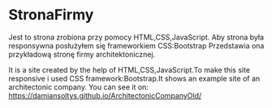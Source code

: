 # StronaFirmy

Jest to strona zrobiona przy pomocy HTML,CSS,JavaScript.
Aby strona była responsywna posłużyłem się frameworkiem CSS:Bootstrap
Przedstawia ona przykładową stronę firmy architektonicznej.

It is a site created by the help of HTML,CSS,JavaScript.To make this site responsive i used CSS framework:Bootstrap.It shows an example site of an architectonic company. You can see it on: https://damiansoltys.github.io/ArchitectonicCompanyOld/
